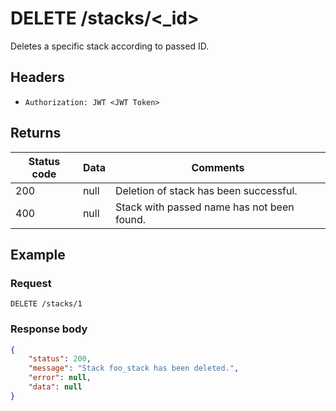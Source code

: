 # DELETE /stacks/<_id>
Deletes a specific stack according to passed ID.
## Headers
* `Authorization: JWT <JWT Token>`

## Returns
Status code | Data | Comments 
---|---|---
200|null|Deletion of stack has been successful.
400|null|Stack with passed name has not been found.

## Example
### Request
`DELETE /stacks/1`
### Response body
```json
{
    "status": 200,
    "message": "Stack foo_stack has been deleted.",
    "error": null,
    "data": null
}
```

